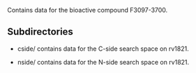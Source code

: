 Contains data for the bioactive compound F3097-3700.

## Subdirectories

- cside/ contains data for the C-side search space on rv1821.

- nside/ contains data for the N-side search space on rv1821.

